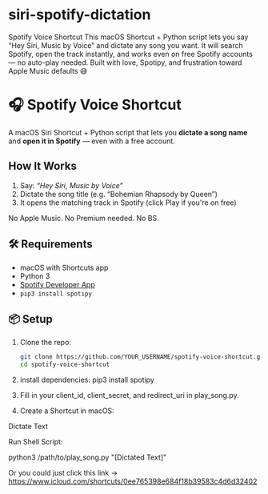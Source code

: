 # siri-spotify-dictation
Spotify Voice Shortcut This macOS Shortcut + Python script lets you say “Hey Siri, Music by Voice” and dictate any song you want. It will search Spotify, open the track instantly, and works even on free Spotify accounts — no auto-play needed.  Built with love, Spotipy, and frustration toward Apple Music defaults 😅
# 🎧 Spotify Voice Shortcut

A macOS Siri Shortcut + Python script that lets you **dictate a song name** and **open it in Spotify** — even with a free account.

##  How It Works

1. Say: _“Hey Siri, Music by Voice”_
2. Dictate the song title (e.g. “Bohemian Rhapsody by Queen”)
3. It opens the matching track in Spotify (click Play if you're on free)

No Apple Music. No Premium needed. No BS.

## 🛠 Requirements

- macOS with Shortcuts app
- Python 3
- [Spotify Developer App](https://developer.spotify.com/dashboard)
- `pip3 install spotipy`

## 📦 Setup

1. Clone the repo:
   ```bash
   git clone https://github.com/YOUR_USERNAME/spotify-voice-shortcut.git
   cd spotify-voice-shortcut
   
2. install dependencies:
   pip3 install spotipy
   
3. Fill in your client_id, client_secret, and redirect_uri in play_song.py.

4. Create a Shortcut in macOS:

Dictate Text

Run Shell Script:

python3 /path/to/play_song.py "[Dictated Text]"

Or you could just click this link -> https://www.icloud.com/shortcuts/0ee765398e684f18b39583c4d6d32402

